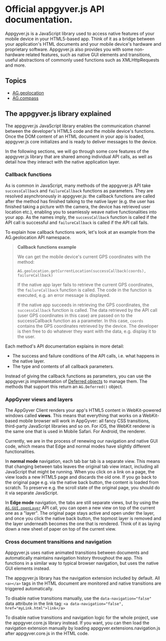 # Official appgyver.js API documentation.

Appgyver.js is a JavaScript library used to access native features of your mobile device in your HTML5-based app. Think of it as a bridge between your application's HTML documents and your mobile device's hardware and proprietary software. Appgyver.js also provides you with some non-hardware related features, such as native GUI elements and transitions, useful abstractions of commonly used functions such as XMLHttpRequests and more.

## Topics

* [AG.geolocation](http://github.com/AppGyver/appgyver-js-api/tree/master/geolocation/geolocation.md)
* [AG.compass](http://github.com/AppGyver/appgyver-js-api/tree/master/compass/README.md)

## The appgyver.js library explained

The appgyver.js JavaScript library enables the communication channel between the developer's HTML5 code and the mobile device's functions. Once the DOM content of an HTML document in your app is loaded, appgyver.js core initializes and is ready to deliver messages to the device.

In the following sections, we will go through some core features of the appgyver.js library that are shared among individual API calls, as well as detail how they interact with the native application layer.

### Callback functions

As is common in JavaScript, many methods of the appgyver.js API take `successCallback` and `failureCallback` functions as parameters. They are resolved asynchronously in appgyver.js: the callback functions are called after the method has finished talking to the native layer (e.g. the user has finished taking a picture with the camera, the device has retrieved user location etc.), enabling you to seamlessly weave native functionalities into your app. As the names imply, the `successCallback` function is called if the API call is successful and `failureCallback` is called if the API call fails.

To explain how callback functions work, let's look at an example from the AG.geolocation API namespace.

> **Callback functions example**
>
> We can get the mobile device's current GPS coordinates with the method:
>
> `AG.geolocation.getCurrentLocation(successCallback(coords), failureCallback)` 
>
> If the native app layer fails to retrieve the current GPS coordinates, the `failureCallback` function is called. The code in the function is executed, e.g. an error message is displayed.
>
> If the native app succeeds in retrieving the GPS coordinates, the `successCallback` function is called. The data retrieved by the API call (user GPS coordinates in this case) are passed on to the successCallback function as a parameter. In this case, `coords` contains the GPS coordinates retrieved by the device. The developer is then free to do whatever they want with the data, e.g. display it to the user.

Each method's API documentation explains in more detail:
* The success and failure conditions of the API calls, i.e. what happens in the native layer.
* The type and contents of all callback parameters.

Instead of giving the callback functions as parameters, you can use the appgyver.js implementation of [Deferred objects](http://github.com/AppGyver/appgyver-js-api/tree/master/Deferred/Deferred.md) to manage them. The methods that support this return an `AG.Deferred()` object.

### AppGyver views and layers

The AppGyver Client renders your app's HTML5 content in WebKit-powered windows called **views**. This means that everything that works on a WebKit-based mobile browser will work in AppGyver: all fancy CSS transitions, third-party JavaScript libraries and so on. For iOS, the WebKit renderer is the same one that is used in Mobile Safari. For Android, the renderer.

Currently, we are in the process of renewing our navigation and native GUI code, which means that Edge and normal modes have slightly different functionalities.

In **normal mode** navigation, each tab bar tab is a separate view. This means that changing between tabs leaves the original tab view intact, including all JavaScript that might be running. When you click on a link on a page, the view loads a new HTML5 page and discards the old one. If you go back to the original page e.g. via the native back button, the content is loaded from scratch. To preserve e.g. the scroll state of the original page, you should do it via separate JavaScript.

In **Edge mode** navigation, the tabs are still separate views, but by using the [`AG.GUI.openLayer`](http://github.com/AppGyver/appgyver-js-api/tree/master/GUI/openLayer.md) API call, you can open a new view on top of the current one as a "layer". The original page stays active and open under the layer, and once you click the native back button, the topmost layer is removed and the layer underneath becomes the one that is rendered. Think of it as laying down a new sheet of paper on top of the current view.

### Cross document transitions and navigation

Appgyver.js uses native animated transitions between documents and automatically maintains navigation history throughout the app. This functions in a similar way to typical browser navigation, but uses the native GUI elements instead.

The appgyver.js library has the navigation extension included by default. All `<a></a>` tags in the HTML document are monitored and native transitions are triggered automatically.

To disable native transitions manually, use the `data-navigation="false"` data attribute in the link tag: `<a data-navigation="false", href="myLink.html">link</a>`

To disable native transitions and navigation logic for the whole project, use the appgyver.core.js library instead. If you want, you can then load the navigation extension manually by loading appgyver.extensions.navigation.js after appgyver.core.js in the HTML code.